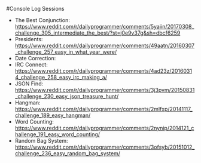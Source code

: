 #Console Log Sessions

* The Best Conjunction: https://www.reddit.com/r/dailyprogrammer/comments/5yaiin/20170308_challenge_305_intermediate_the_best/?st=j0e9v37g&sh=dbcf6259
* Presidents: https://www.reddit.com/r/dailyprogrammer/comments/49aatn/20160307_challenge_257_easy_in_what_year_were/
* Date Correction:
* IRC Connect: https://www.reddit.com/r/dailyprogrammer/comments/4ad23z/20160314_challenge_258_easy_irc_making_a/
* JSON Find: https://www.reddit.com/r/dailyprogrammer/comments/3j3pvm/20150831_challenge_230_easy_json_treasure_hunt/
* Hangman: https://www.reddit.com/r/dailyprogrammer/comments/2mlfxp/20141117_challenge_189_easy_hangman/
* Word Counting: https://www.reddit.com/r/dailyprogrammer/comments/2nynip/2014121_challenge_191_easy_word_counting/
* Random Bag System: https://www.reddit.com/r/dailyprogrammer/comments/3ofsyb/20151012_challenge_236_easy_random_bag_system/
